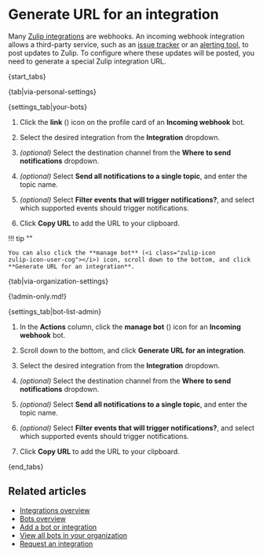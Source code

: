 # Generate URL for an integration

Many [Zulip integrations](/integrations/) are webhooks. An incoming webhook
integration allows a third-party service, such as an [issue
tracker](/integrations/doc/github) or an [alerting
tool](/integrations/doc/pagerduty), to post updates to Zulip. To configure
where these updates will be posted, you need to generate a special Zulip
integration URL.

{start_tabs}

{tab|via-personal-settings}

{settings_tab|your-bots}

1. Click the **link** (<i class="fa fa-link"></i>) icon on the profile card of
   an **Incoming webhook** bot.

1. Select the desired integration from the **Integration** dropdown.

1. _(optional)_ Select the destination channel from the
   **Where to send notifications** dropdown.

1. _(optional)_ Select **Send all notifications to a single topic**, and
   enter the topic name.

1. _(optional)_ Select **Filter events that will trigger notifications?**,
   and select which supported events should trigger notifications.

1. Click **Copy URL** to add the URL to your clipboard.

!!! tip ""

    You can also click the **manage bot** (<i class="zulip-icon
    zulip-icon-user-cog"></i>) icon, scroll down to the bottom, and click
    **Generate URL for an integration**.

{tab|via-organization-settings}

{!admin-only.md!}

{settings_tab|bot-list-admin}

1. In the **Actions** column, click the **manage bot** (<i class="zulip-icon
   zulip-icon-user-cog"></i>) icon for an **Incoming webhook** bot.

1. Scroll down to the bottom, and click **Generate URL for an integration**.

1. Select the desired integration from the **Integration** dropdown.

1. _(optional)_ Select the destination channel from the
   **Where to send notifications** dropdown.

1. _(optional)_ Select **Send all notifications to a single topic**, and
   enter the topic name.

1. _(optional)_ Select **Filter events that will trigger notifications?**,
   and select which supported events should trigger notifications.

1. Click **Copy URL** to add the URL to your clipboard.

{end_tabs}

## Related articles

* [Integrations overview](/help/integrations-overview)
* [Bots overview](/help/bots-overview)
* [Add a bot or integration](/help/add-a-bot-or-integration)
* [View all bots in your organization](/help/view-all-bots-in-your-organization)
* [Request an integration](/help/request-an-integration)
